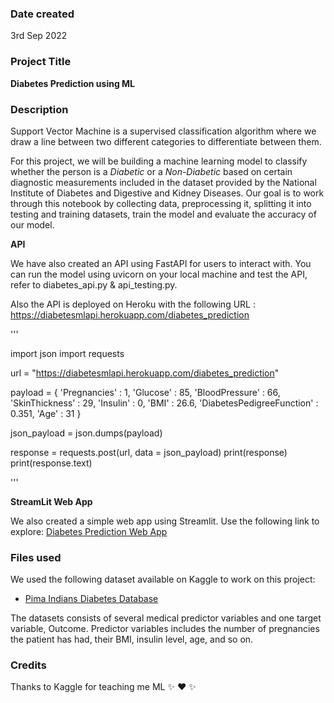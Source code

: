 ### Date created
3rd Sep 2022

### Project Title
**Diabetes Prediction using ML**

### Description
Support Vector Machine is a supervised classification algorithm where we draw a line between two different categories to differentiate between them.

For this project, we will be building a machine learning model to classify whether the person is a *Diabetic* or a *Non-Diabetic* based on certain diagnostic measurements included in the dataset provided by the National Institute of Diabetes and Digestive and Kidney Diseases. Our goal is to work through this notebook by collecting data, preprocessing it, splitting it into testing and training datasets, train the model and evaluate the accuracy of our model.

**API**

We have also created an API using FastAPI for users to interact with.
You can run the model using uvicorn on your local machine and test the API, refer to diabetes_api.py & api_testing.py.

Also the API is deployed on Heroku with the following URL : https://diabetesmlapi.herokuapp.com/diabetes_prediction

'''

import json
import requests

url = "https://diabetesmlapi.herokuapp.com/diabetes_prediction"

payload = { 'Pregnancies' : 1,
            'Glucose' : 85,
            'BloodPressure' : 66,
            'SkinThickness' : 29,
            'Insulin' : 0, 
            'BMI' : 26.6,
            'DiabetesPedigreeFunction' : 0.351,
            'Age' : 31
        }

json_payload = json.dumps(payload)

response = requests.post(url, data = json_payload)
print(response)
print(response.text)

'''

**StreamLit Web App**

We also created a simple web app using Streamlit.
Use the following link to explore: [Diabetes Prediction Web App](https://diabetesmlwebapp.herokuapp.com/)



### Files used
We used the following dataset available on Kaggle to work on this project:

* [Pima Indians Diabetes Database](https://www.kaggle.com/datasets/uciml/pima-indians-diabetes-database)

The datasets consists of several medical predictor variables and one target variable, Outcome. Predictor variables includes the number of pregnancies the patient has had, their BMI, insulin level, age, and so on.

### Credits
Thanks to Kaggle for teaching me ML :sparkles: :heart: :sparkles:
